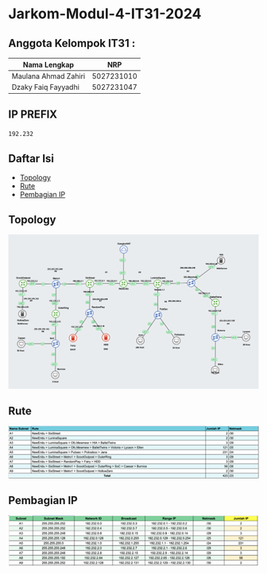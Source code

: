 # Jarkom-Modul-4-IT31-2024

## Anggota Kelompok IT31 :

| Nama Lengkap         | NRP        |
| -------------------- | ---------- |
| Maulana Ahmad Zahiri | 5027231010 |
| Dzaky Faiq Fayyadhi  | 5027231047 |

## IP PREFIX

`192.232`

## Daftar Isi

- [Topology](#topology)
- [Rute](#rute)
- [Pembagian IP](#pembagian-ip)

## Topology

![alt text](/img/top.png)

## Rute

![alt text](/img/rute.png)

## Pembagian IP

![alt text](/img/pembagian-ip.png)
